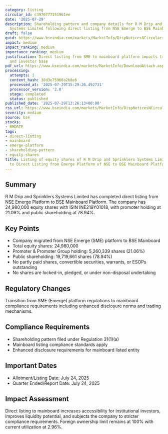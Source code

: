 ```yaml
---
category: listing
circular_id: c3976777151961ee
date: '2025-07-29'
description: Shareholding pattern and company details for R M Drip and Sprinklers
  Systems Limited following direct listing from NSE Emerge to BSE Mainboard.
draft: false
guid: https://www.bseindia.com/markets/MarketInfo/DispNoticesNCirculars.aspx?Noticeid={7901A626-EADA-4211-9D64-6FD88E2B2343}&noticeno=20250729-49&dt=07/29/2025&icount=49&totcount=66&flag=0
impact: medium
impact_ranking: medium
importance_ranking: medium
justification: Direct listing from SME to mainboard platform impacts trading accessibility
  and investor base
pdf_url: https://www.bseindia.com/markets/MarketInfo/DownloadAttach.aspx?id=20250729-49&attachedId=21d4eb19-b19e-4468-9e0e-4cbd65b9f667
processing:
  attempts: 1
  content_hash: 38d3e75966a2b8e6
  processed_at: '2025-07-29T15:29:26.492731'
  processor_version: '2.0'
  stage: completed
  status: published
published_date: '2025-07-29T13:26:13+00:00'
rss_url: https://www.bseindia.com/markets/MarketInfo/DispNoticesNCirculars.aspx?Noticeid={7901A626-EADA-4211-9D64-6FD88E2B2343}&noticeno=20250729-49&dt=07/29/2025&icount=49&totcount=66&flag=0
severity: medium
source: bse
stocks:
- RMDRIP
tags:
- direct-listing
- mainboard
- emerge-platform
- shareholding-pattern
- equity-shares
title: Listing of equity shares of R M Drip and Sprinklers Systems Limited pursuant
  to Direct Listing from Emerge Platform of NSE to BSE Mainboard Platform
---
```


## Summary

R M Drip and Sprinklers Systems Limited has completed direct listing from NSE Emerge Platform to BSE Mainboard Platform. The company has 24,980,000 equity shares with ISIN INE219Y01018, with promoter holding at 21.06% and public shareholding at 78.94%.

## Key Points

- Company migrated from NSE Emerge (SME) platform to BSE Mainboard
- Total equity shares: 24,980,000
- Promoter & Promoter Group holding: 5,260,339 shares (21.06%)
- Public shareholding: 19,719,661 shares (78.94%)
- No partly paid shares, convertible securities, warrants, or ESOPs outstanding
- No shares are locked-in, pledged, or under non-disposal undertaking

## Regulatory Changes

Transition from SME (Emerge) platform regulations to mainboard compliance requirements including enhanced disclosure norms and trading mechanisms.

## Compliance Requirements

- Shareholding pattern filed under Regulation 31(1)(a)
- Mainboard listing compliance standards apply
- Enhanced disclosure requirements for mainboard listed entity

## Important Dates

- Allotment/Listing Date: July 24, 2025
- Quarter Ended/Report Date: July 24, 2025

## Impact Assessment

Direct listing to mainboard increases accessibility for institutional investors, improves liquidity potential, and subjects the company to stricter compliance requirements. Foreign ownership limit remains at 100% with current utilization at 2.96%.